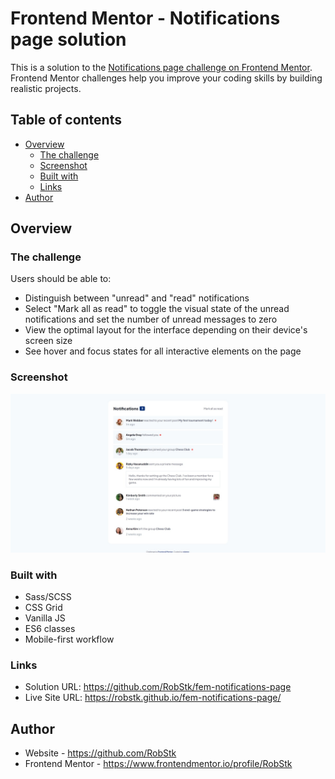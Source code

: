 # Frontend Mentor - Notifications page solution

This is a solution to the [Notifications page challenge on Frontend Mentor](https://www.frontendmentor.io/challenges/notifications-page-DqK5QAmKbC). Frontend Mentor challenges help you improve your coding skills by building realistic projects. 

## Table of contents

- [Overview](#overview)
  - [The challenge](#the-challenge)
  - [Screenshot](#screenshot)
  - [Built with](#built-with)
  - [Links](#links)
- [Author](#author)

## Overview

### The challenge

Users should be able to:

- Distinguish between "unread" and "read" notifications
- Select "Mark all as read" to toggle the visual state of the unread notifications and set the number of unread messages to zero
- View the optimal layout for the interface depending on their device's screen size
- See hover and focus states for all interactive elements on the page

### Screenshot

![](./screenshot.jpeg)

### Built with

- Sass/SCSS
- CSS Grid
- Vanilla JS
- ES6 classes
- Mobile-first workflow

### Links

- Solution URL: https://github.com/RobStk/fem-notifications-page
- Live Site URL: https://robstk.github.io/fem-notifications-page/

## Author

- Website - https://github.com/RobStk
- Frontend Mentor - https://www.frontendmentor.io/profile/RobStk
